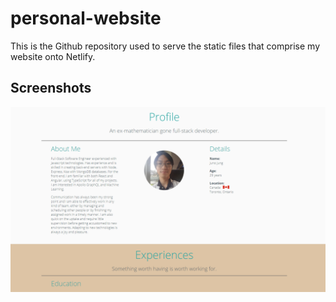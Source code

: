 # personal-website

This is the Github repository used to serve the static files that comprise my website onto Netlify.

## Screenshots

![Website](/assets/Screenshot.png?raw=true "Website")
